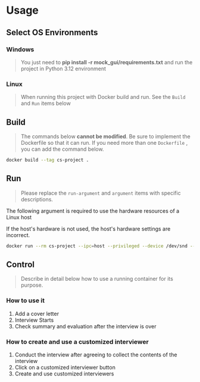 # Usage

## Select OS Environments

### Windows
> You just need to **pip install -r mock_gui/requirements.txt** and run the project in Python 3.12 environment
 
### Linux
> When running this project with Docker build and run. See the `Build` and `Run` items below


## Build

> The commands below **cannot be modified**. Be sure to implement the Dockerfile so that it can run.
> If you need more than one `Dockerfile` , you can add the command below.

```bash
docker build --tag cs-project .
```

## Run

> Please replace the `run-argument` and `argument` items with specific descriptions.

The following argument is required to use the hardware resources of a Linux host

If the host's hardware is not used, the host's hardware settings are incorrect.
```bash
docker run --rm cs-project --ipc=host --privileged --device /dev/snd --device /dev/video0 -v /etc/asound.conf:/etc/asound.conf -v /tmp/.X11-unix:/tmp/.X11-unix -v /home/user/Desktop/workspace:/mnt/workspace -e DISPLAY=$DISPLAY -e Lang=C.UTF-8 -e QT_X11_NO_MITSHM=1
```

## Control

> Describe in detail below how to use a running container for its purpose.

### How to use it
1. Add a cover letter
2. Interview Starts
3. Check summary and evaluation after the interview is over

### How to create and use a customized interviewer
1. Conduct the interview after agreeing to collect the contents of the interview
2. Click on a customized interviewer button
3. Create and use customized interviewers